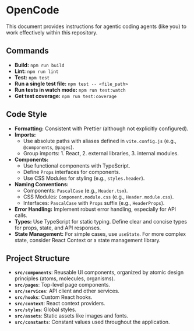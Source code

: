 # OpenCode

This document provides instructions for agentic coding agents (like you) to work effectively within this repository.

## Commands

- **Build:** `npm run build`
- **Lint:** `npm run lint`
- **Test:** `npm test`
- **Run a single test file:** `npm test -- <file_path>`
- **Run tests in watch mode:** `npm run test:watch`
- **Get test coverage:** `npm run test:coverage`

## Code Style

- **Formatting:** Consistent with Prettier (although not explicitly configured).
- **Imports:**
    - Use absolute paths with aliases defined in `vite.config.js` (e.g., `@components`, `@pages`).
    - Group imports: 1. React, 2. external libraries, 3. internal modules.
- **Components:**
    - Use functional components with TypeScript.
    - Define `Props` interfaces for components.
    - Use CSS Modules for styling (e.g., `styles.header`).
- **Naming Conventions:**
    - Components: `PascalCase` (e.g., `Header.tsx`).
    - CSS Modules: `Component.module.css` (e.g., `Header.module.css`).
    - Interfaces: `PascalCase` with `Props` suffix (e.g., `HeaderProps`).
- **Error Handling:** Implement robust error handling, especially for API calls.
- **Types:** Use TypeScript for static typing. Define clear and concise types for props, state, and API responses.
- **State Management:** For simple cases, use `useState`. For more complex state, consider React Context or a state management library.

## Project Structure

- **`src/components`**: Reusable UI components, organized by atomic design principles (atoms, molecules, organisms).
- **`src/pages`**: Top-level page components.
- **`src/services`**: API client and other services.
- **`src/hooks`**: Custom React hooks.
- **`src/context`**: React context providers.
- **`src/styles`**: Global styles.
- **`src/assets`**: Static assets like images and fonts.
- **`src/constants`**: Constant values used throughout the application.
